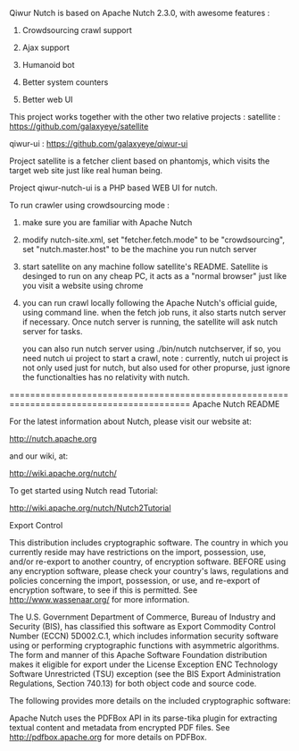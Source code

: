 Qiwur Nutch is based on Apache Nutch 2.3.0, with awesome features : 


1. Crowdsourcing crawl support

2. Ajax support

3. Humanoid bot

4. Better system counters

5. Better web UI


This project works together with the other two relative projects : 
satellite : https://github.com/galaxyeye/satellite

qiwur-ui : https://github.com/galaxyeye/qiwur-ui

Project satellite is a fetcher client based on phantomjs, which visits
the target web site just like real human being.

Project qiwur-nutch-ui is a PHP based WEB UI for nutch.


To run crawler using crowdsourcing mode : 

1. make sure you are familiar with Apache Nutch

2. modify nutch-site.xml, set "fetcher.fetch.mode" to be "crowdsourcing", 
   set "nutch.master.host" to be the machine you run nutch server

3. start satellite on any machine follow satellite's README. Satellite is desinged to
   run on any cheap PC, it acts as a "normal browser" just like you visit a website
   using chrome

4. you can run crawl locally following the Apache Nutch's official guide, using command line.
   when the fetch job runs, it also starts nutch server if necessary. Once nutch server
   is running, the satellite will ask nutch server for tasks.

   you can also run nutch server using ./bin/nutch nutchserver, if so, you need 
   nutch ui project to start a crawl, note : currently, nutch ui project is not only
   used just for nutch, but also used for other propurse, just ignore the 
   functionalties has no relativity with nutch.



=========================================================================================
Apache Nutch README

For the latest information about Nutch, please visit our website at:

   http://nutch.apache.org

and our wiki, at:

   http://wiki.apache.org/nutch/

To get started using Nutch read Tutorial:

   http://wiki.apache.org/nutch/Nutch2Tutorial
   
Export Control

This distribution includes cryptographic software.  The country in which you 
currently reside may have restrictions on the import, possession, use, and/or 
re-export to another country, of encryption software.  BEFORE using any encryption 
software, please check your country's laws, regulations and policies concerning the
import, possession, or use, and re-export of encryption software, to see if this is 
permitted.  See <http://www.wassenaar.org/> for more information. 

The U.S. Government Department of Commerce, Bureau of Industry and Security (BIS), has 
classified this software as Export Commodity Control Number (ECCN) 5D002.C.1, which 
includes information security software using or performing cryptographic functions with 
asymmetric algorithms.  The form and manner of this Apache Software Foundation 
distribution makes it eligible for export under the License Exception ENC Technology 
Software Unrestricted (TSU) exception (see the BIS Export Administration Regulations, 
Section 740.13) for both object code and source code.

The following provides more details on the included cryptographic software:

Apache Nutch uses the PDFBox API in its parse-tika plugin for extracting textual content 
and metadata from encrypted PDF files. See http://pdfbox.apache.org for more 
details on PDFBox.

